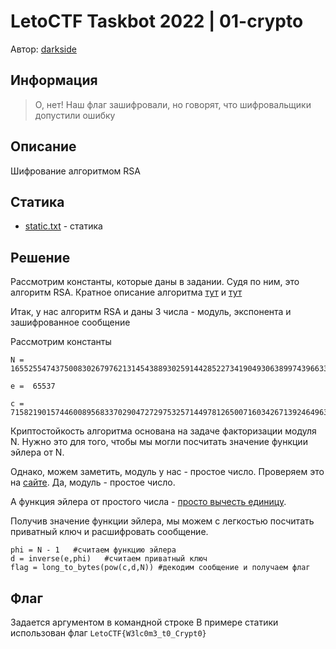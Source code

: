# LetoCTF Taskbot 2022 | 01-crypto

Автор: [darkside](https://github.com/darkside0000001)

## Информация

> О, нет! Наш флаг зашифровали, но говорят, что шифровальщики допустили ошибку

## Описание

Шифрование алгоритмом RSA

## Статика
- [static.txt](static/static.txt) - статика

## Решение

Рассмотрим константы, которые даны в задании. Судя по ним, это алгоритм RSA. Кратное описание алгоритма
[тут](https://ru.wikipedia.org/wiki/RSA) и [тут](https://www.youtube.com/watch?v=rvxq292a8KY)

Итак, у нас алгоритм RSA и даны 3 числа - модуль, экспонента и зашифрованное сообщение  

Рассмотрим константы 

```
N =  165525547437500830267976213145438893025914428522734190493063899743966337297916639414739200629751985425081934278805337788187406756035733725458466713420230264187543723606843243660400028542876058143951689344456536220961801467440473048322952824306560965460615128518163610684403590064968134460558516948894147455393

e =  65537

c =  71582190157446008956833702904727297532571449781265007160342671392464963186168129138408203949923970778770546411512491571610184057925157609208039000768265629941335966228154492822425912233341325247757306916506041556070029943965552221828801827756656834309869208084692515959114680837793152845991969431273410327777
```

Криптостойкость алгоритма основана на задаче факторизации модуля N. Нужно это для того, чтобы мы могли посчитать значение функции эйлера от N.  

Однако, можем заметить, модуль у нас - простое число. Проверяем это на [сайте](http://factordb.com/). Да, модуль - простое число.  

А функция эйлера от простого числа - [просто вычесть единицу](https://ru.wikipedia.org/wiki/%D0%A4%D1%83%D0%BD%D0%BA%D1%86%D0%B8%D1%8F_%D0%AD%D0%B9%D0%BB%D0%B5%D1%80%D0%B0#%D0%A4%D1%83%D0%BD%D0%BA%D1%86%D0%B8%D1%8F_%D0%AD%D0%B9%D0%BB%D0%B5%D1%80%D0%B0_%D0%BE%D1%82_%D0%BF%D1%80%D0%BE%D1%81%D1%82%D0%BE%D0%B3%D0%BE_%D1%87%D0%B8%D1%81%D0%BB%D0%B0).  

Получив значение функции эйлера, мы можем с легкостью посчитать приватный ключ и расшифровать сообщение.
```
phi = N - 1   #считаем функцию эйлера
d = inverse(e,phi)   #считаем приватный ключ 
flag = long_to_bytes(pow(c,d,N)) #декодим сообщение и получаем флаг
```

## Флаг

 Задается аргументом в командной строке
 В примере статики использован флаг `LetoCTF{W3lc0m3_t0_Crypt0}`